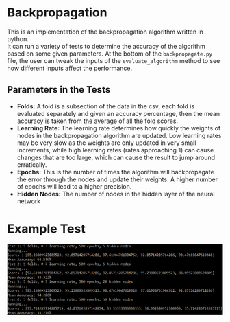 # Backpropagation
This is an implementation of the backpropagation algorithm written in python.     
It can run a variety of tests to determine the accuracy of the algorithm based on some given parameters.
At the bottom of the `backpropagate.py` file, the user can tweak the inputs of the `evaluate_algorithm` method to see how different inputs affect the performance.     

## Parameters in the Tests
- **Folds:** A fold is a subsection of the data in the csv, each fold is evaluated separately and given an accuracy percentage, then the mean accuracy is taken from the average of all the fold scores.
- **Learning Rate:** The learning rate determines how quickly the weights of nodes in the backpropagation algorithm are updated. Low learning rates may be very slow as the weights are only updated in very small increments, while high learning rates (rates approaching 1) can cause changes that are too large, which can cause the result to jump around erratically.
- **Epochs:** This is the number of times the algorithm will backpropagate the error through the nodes and update their weights. A higher number of epochs will lead to a higher precision.
- **Hidden Nodes:** The number of nodes in the hidden layer of the neural network

# Example Test
![Example Test](https://github.com/joegodard/Backpropagation/blob/main/Images/ExampleTest.png?raw=true)
